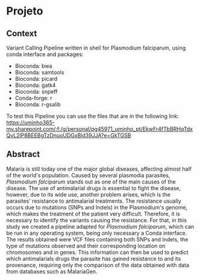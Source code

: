 # Projeto
## Context
Variant Calling Pipeline written in shell for Plasmodium falciparum, using conda interface and packages:
- Bioconda: bwa
- Bioconda: samtools
- Bioconda: picard
- Bioconda: gatk4
- Bioconda: snpeff
- Conda-forge: r
- Bioconda: r-gsalib

To test this Pipeline you can use the files that are in the following link: https://uminho365-my.sharepoint.com/:f:/g/personal/pg45971_uminho_pt/EkwFr4fTbBRHqTdxQvL2lP8BEEBgTzDnuoUDGxBld39JJA?e=GkTGSB

## Abstract
Malaria is still today one of the major global diseases, affecting almost half of the world's population. Caused by several plasmodia parasites, *Plasmodium falciparum* stands out as one of the main causes of the disease. The use of antimalarial drugs is essential to fight the disease, however, due to its wide use, another problem arises, which is the parasites' resistance to antimalarial treatments.
The resistance usually occurs due to mutations (SNPs and Indels) in the Plasmodium's genome, which makes the treatment of the patient very difficult. Therefore, it is necessary to identify the variants causing the resistance. For that, in this study we created a pipeline adapted for *Plasmodium falciparum*, which can be run in any operating system, being only necessary a Conda interface.
The results obtained were VCF files containing both SNPs and Indels, the type of mutations observed and their corresponding location on chromosomes and in genes. This information can then be used to predict which antimalarials drugs the parasite has gained resistance to and its provenance, requiring only the comparison of the data obtained with data from databases such as MalariaGen.
